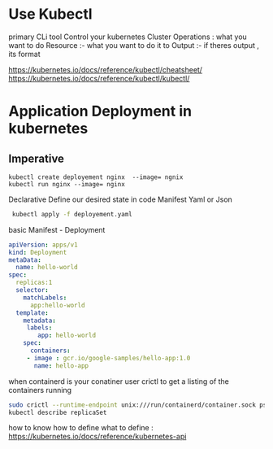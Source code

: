 # Use Kubectl
primary CLi tool
Control your kubernetes Cluster
  Operations : what you want to do 
  Resource :- what you want to do it to
  Output :- if theres output , its format

   
https://kubernetes.io/docs/reference/kubectl/cheatsheet/
https://kubernetes.io/docs/reference/kubectl/kubectl/



# Application Deployment in kubernetes
## Imperative
```
kubectl create deployement nginx  --image= ngnix
kubectl run nginx --image= nginx
```

Declarative
   Define our desired state in code
   Manifest
   Yaml or Json
``` bash
 kubectl apply -f deployement.yaml  
```

basic Manifest - Deployment
``` yaml
apiVersion: apps/v1
kind: Deployment
metaData:
  name: hello-world
spec:
  replicas:1 
  selector:
    matchLabels:
      app:hello-world
  template:
    metadata:
     labels:
	    app: hello-world
	spec:
	  containers:
	 - image : gcr.io/google-samples/hello-app:1.0
	   name: hello-app
```



when containerd is your conatiner user crictl to get a listing of the containers running
``` bash
sudo crictl --runtime-endpoint unix:///run/containerd/container.sock ps
kubectl describe replicaSet
```


how to know how to define what to define :
 https://kubernetes.io/docs/reference/kubernetes-api

